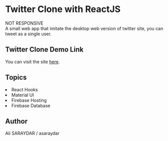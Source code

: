 <h1>Twitter Clone with ReactJS</h1>
NOT RESPONSIVE<br/>
A small web app that imitate the desktop web version of twitter site, you can tweet as a single user.
<h2>Twitter Clone Demo Link</h2>
You can visit the site <a href="https://twitter-chakmasi.web.app/">here</a>.
<h2>Topics</h2>
<li>React Hooks</li>
<li>Material UI</li>
<li>Firebase Hosting</li>
<li>Firebase Database</li>
<h2>Author</h2>
Ali SARAYDAR / asaraydar
